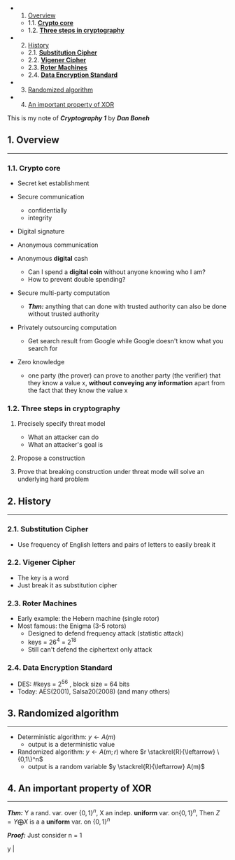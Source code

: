 <!-- vscode-markdown-toc -->
* 1. [Overview](#Overview)
	* 1.1. [**Crypto core**](#Cryptocore)
	* 1.2. [**Three steps in cryptography**](#Threestepsincryptography)
* 2. [History](#History)
	* 2.1. [**Substitution Cipher**](#SubstitutionCipher)
	* 2.2. [**Vigener Cipher**](#VigenerCipher)
	* 2.3. [**Roter Machines**](#RoterMachines)
	* 2.4. [**Data Encryption Standard**](#DataEncryptionStandard)
* 3. [Randomized algorithm](#Randomizedalgorithm)
* 4. [An important property of XOR](#AnimportantpropertyofXOR)

<!-- vscode-markdown-toc-config
	numbering=true
	autoSave=true
	/vscode-markdown-toc-config -->
<!-- /vscode-markdown-toc -->

This is my note of ***Cryptography 1*** by ***Dan Boneh***

##  1. <a name='Overview'></a>Overview

---

###  1.1. <a name='Cryptocore'></a>**Crypto core**

* Secret ket establishment
  
* Secure communication
  * confidentially
  * integrity
  
* Digital signature
  
* Anonymous communication
  
* Anonymous **digital** cash
  * Can I spend a **digital coin** without anyone knowing who I am?
  * How to prevent double spending?

* Secure multi-party computation
  * ***Thm:*** anything that can done with trusted authority can also be done without trusted authority

* Privately outsourcing computation
  * Get search result from Google while Google doesn't know what you search for

* Zero knowledge
  * one party (the prover) can prove to another party (the verifier) that they know a value x, **without conveying any information** apart from the fact that they know the value x

###  1.2. <a name='Threestepsincryptography'></a>**Three steps in cryptography**

1. Precisely specify threat model
    * What an attacker can do
    * What an attacker's goal is

2. Propose a construction

3. Prove that breaking construction under threat mode will solve an underlying hard problem

##  2. <a name='History'></a>History

---

###  2.1. <a name='SubstitutionCipher'></a>**Substitution Cipher**

* Use frequency of English letters and pairs of letters to easily break it

###  2.2. <a name='VigenerCipher'></a>**Vigener Cipher**

* The key is a word
* Just break it as substitution cipher
 
###  2.3. <a name='RoterMachines'></a>**Roter Machines**

* Early example: the Hebern machine (single rotor)
* Most famous: the Enigma (3-5 rotors)
  * Designed to defend frequency attack (statistic attack)
  * keys = $26^4$ = $2^{18}$
  * Still can't defend the ciphertext only attack

###  2.4. <a name='DataEncryptionStandard'></a>**Data Encryption Standard**

* DES: #keys = $2^{56}$ , block size = 64 bits
* Today: AES(2001), Salsa20(2008) (and many others)

##  3. <a name='Randomizedalgorithm'></a>Randomized algorithm

---

* Deterministic algorithm: $y \leftarrow A(m)$
  * output is a deterministic value
* Randomized algorithm: $y \leftarrow A(m;r)$ where $r \stackrel{R}{\leftarrow} \{0,1\}^n$
  * output is a random variable $y \stackrel{R}{\leftarrow} A(m)$

##  4. <a name='AnimportantpropertyofXOR'></a>An important property of XOR

---

***Thm:*** Y a rand. var. over $\{0,1\}^n$, X an indep. **uniform** var. on$\{0,1\}^n$, Then $Z = Y \bigoplus X$ is a a **uniform** var. on $\{0,1\}^n$

***Proof:*** Just consider n = 1

y | 


